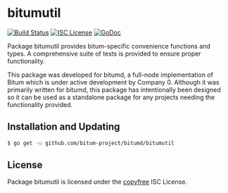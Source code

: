 bitumutil
=======


[![Build Status](http://img.shields.io/travis/bitum/bitumd.svg)](https://travis-ci.org/bitum/bitumd)
[![ISC License](http://img.shields.io/badge/license-ISC-blue.svg)](http://copyfree.org)
[![GoDoc](http://img.shields.io/badge/godoc-reference-blue.svg)](http://godoc.org/github.com/bitum-project/bitumd/bitumutil)

Package bitumutil provides bitum-specific convenience functions and types.
A comprehensive suite of tests is provided to ensure proper functionality.

This package was developed for bitumd, a full-node implementation of Bitum which
is under active development by Company 0.  Although it was primarily written for
bitumd, this package has intentionally been designed so it can be used as a
standalone package for any projects needing the functionality provided.

## Installation and Updating

```bash
$ go get -u github.com/bitum-project/bitumd/bitumutil
```

## License

Package bitumutil is licensed under the [copyfree](http://copyfree.org) ISC
License.
